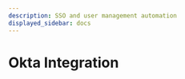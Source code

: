 ```yaml
---
description: SSO and user management automation
displayed_sidebar: docs
---
```


# Okta Integration








<FeatureNotAvailable/>
